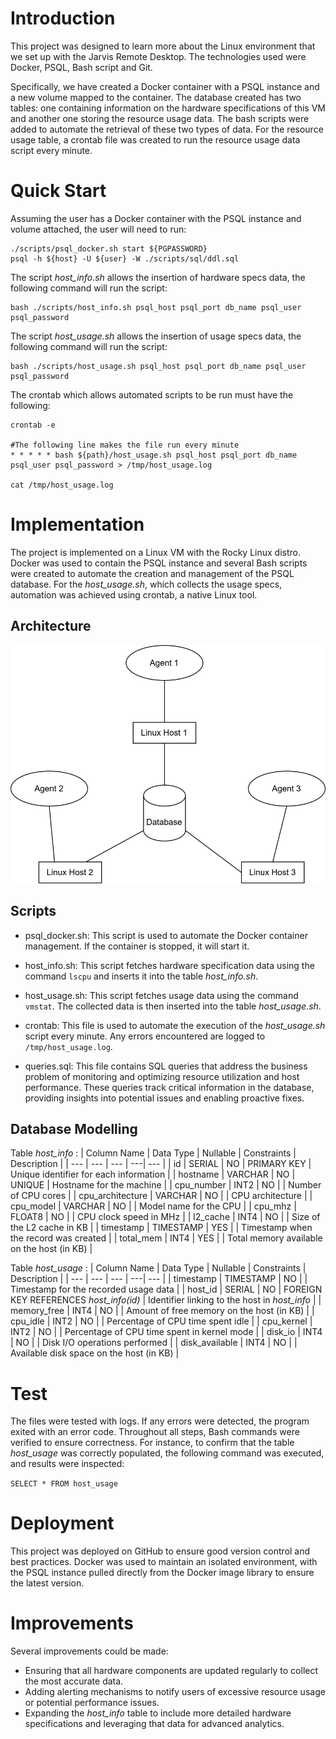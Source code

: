 # Introduction
This project was designed to learn more about the Linux environment that we set up with the Jarvis Remote Desktop. The technologies used were Docker, PSQL, Bash script and Git. 

Specifically, we have created a Docker container with a PSQL instance and a new volume mapped to the container. The database created has two tables: one containing information on the hardware specifications of this VM and another one storing the resource usage data. The bash scripts were added to automate the retrieval of these two types of data. For the resource usage table, a crontab file was created to run the resource usage data script every minute. 

# Quick Start
Assuming the user has a Docker container with the PSQL instance and volume attached, the user will need to run:
```
./scripts/psql_docker.sh start ${PGPASSWORD}
psql -h ${host} -U ${user} -W ./scripts/sql/ddl.sql

```

The script *host_info.sh* allows the insertion of hardware specs data, the following command will run the script:
```
bash ./scripts/host_info.sh psql_host psql_port db_name psql_user psql_password
```

The script *host_usage.sh* allows the insertion of usage specs data, the following command will run the script:
```
bash ./scripts/host_usage.sh psql_host psql_port db_name psql_user psql_password
```

The crontab which allows automated scripts to be run must have the following:

```
crontab -e

#The following line makes the file run every minute
* * * * * bash ${path}/host_usage.sh psql_host psql_port db_name psql_user psql_password > /tmp/host_usage.log

cat /tmp/host_usage.log
```

# Implementation
The project is implemented on a Linux VM with the Rocky Linux distro. Docker was used to contain the PSQL instance and several Bash scripts were created to automate the creation and management of the PSQL database. For the *host_usage.sh*, which collects the usage specs, automation was achieved using crontab, a native Linux tool.

## Architecture
![Cluster Diagram of the Project with three Linux hosts, a Database and agents](assets/clusterDiagram.svg)

## Scripts
- psql_docker.sh: 
This script is used to automate the Docker container management. If the container is stopped, it will start it. 

- host_info.sh:
This script fetches hardware specification data using the command `lscpu` and inserts it into the table *host_info.sh*.

- host_usage.sh:
This script fetches usage data using the command `vmstat`. The collected data is then inserted into the table *host_usage.sh*.

- crontab: 
This file is used to automate the execution of the *host_usage.sh* script every minute. Any errors encountered are logged to `/tmp/host_usage.log`.

- queries.sql:
This file contains SQL queries that address the business problem of monitoring and optimizing resource utilization and host performance. These queries track critical information in the database, providing insights into potential issues and enabling proactive fixes.

## Database Modelling

Table *host_info* :
| Column Name | Data Type | Nullable | Constraints | Description |
| --- | --- | --- | ---| --- |
| id | SERIAL | NO | PRIMARY KEY | Unique identifier for each information |
| hostname | VARCHAR | NO | UNIQUE | Hostname for the machine |
| cpu_number | INT2 | NO | | Number of CPU cores |
| cpu_architecture | VARCHAR | NO |  | CPU architecture |
| cpu_model | VARCHAR | NO | | Model name for the CPU |
| cpu_mhz | FLOAT8 | NO | | CPU clock speed in MHz |
| l2_cache | INT4 | NO | | Size of the L2 cache in KB |
| timestamp | TIMESTAMP | YES | | Timestamp when the record was created |
| total_mem | INT4 | YES | | Total memory available on the host (in KB) |

Table *host_usage* :
| Column Name | Data Type | Nullable | Constraints | Description |
| --- | --- | --- | ---| --- |
| timestamp | TIMESTAMP | NO | | Timestamp for the recorded usage data |
| host_id | SERIAL | NO | FOREIGN KEY REFERENCES *host_info(id)* | Identifier linking to the host in *host_info* |
| memory_free | INT4 | NO |  | Amount of free memory on the host (in KB) |
| cpu_idle | INT2 | NO | | Percentage of CPU time spent idle |
| cpu_kernel | INT2 | NO | | Percentage of CPU time spent in kernel mode |
| disk_io | INT4 | NO | | Disk I/O operations performed |
| disk_available | INT4 | NO | | 	Available disk space on the host (in KB) |

# Test
The files were tested with logs. If any errors were detected, the program exited with an error code. Throughout all steps, Bash commands were verified to ensure correctness. For instance, to confirm that the table *host_usage* was correctly populated, the following command was executed, and results were inspected:

```SELECT * FROM host_usage```

# Deployment
This project was deployed on GitHub to ensure good version control and best practices. Docker was used to maintain an isolated environment, with the PSQL instance pulled directly from the Docker image library to ensure the latest version.

# Improvements
Several improvements could be made:
- Ensuring that all hardware components are updated regularly to collect the most accurate data.
- Adding alerting mechanisms to notify users of excessive resource usage or potential performance issues.
- Expanding the *host_info* table to include more detailed hardware specifications and leveraging that data for advanced analytics.
